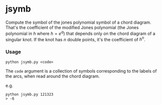 # jsymb
Compute the symbol of the jones polynomial symbol of a chord diagram. That's the coefficient of the modified Jones polynomial (the Jones polynomial in $h$ where $h = e^{q}$) that depends only on the chord diagram of a singular knot. If the knot has $n$ double points, it's the coefficient of $h^{n}$.

### Usage

`python jsymb.py <code>`

The `code` argument is a collection of symbols corresponding to the labels of the arcs, when read around the chord diagram.

e.g.
```
python jsymb.py 121323
> -6
```

